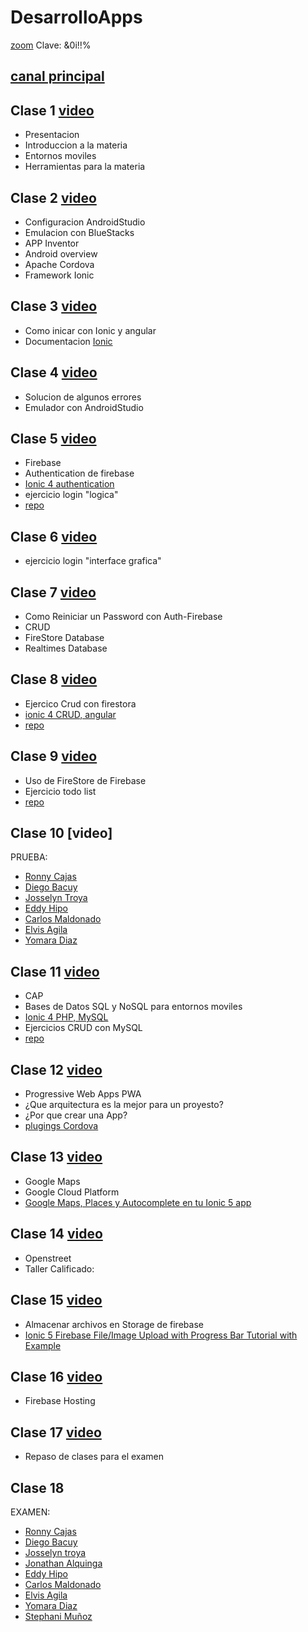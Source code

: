 # DesarrolloApps

[zoom](https://cedia.zoom.us/j/89802484423)
 Clave:  &0i!!%

## [canal principal]( https://www.youtube.com/channel/UCHwhpSzwPHdDUiiUgNoOwEA/videos)

## Clase 1 [video](https://www.youtube.com/watch?v=Ra6YAam2xPw&pp=sAQA)
  * Presentacion
  * Introduccion a la materia
  * Entornos moviles
  * Herramientas para la materia
## Clase 2 [video](https://www.youtube.com/watch?v=sN5ta76apDg)
  * Configuracion AndroidStudio
  * Emulacion con BlueStacks
  * APP Inventor 
  * Android overview
  * Apache Cordova
  * Framework Ionic
## Clase 3 [video](https://www.youtube.com/watch?v=8X4honbtVvU&t=4365s&pp=sAQA)
  * Como inicar con Ionic y angular 
  * Documentacion [Ionic](https://ionicframework.com/docs/components)
## Clase 4 [video](https://www.youtube.com/watch?v=dzwi4zrpDBw&t=4755s)
  * Solucion de algunos errores
  * Emulador con AndroidStudio
## Clase 5 [video](https://www.youtube.com/watch?v=tWxnYK0gZpw)
  * Firebase
  * Authentication de firebase
  * [Ionic 4 authentication](https://www.freakyjolly.com/ionic-firebase-login-registration-by-email-and-password/)
  * ejercicio login "logica"
  * [repo](https://github.com/ipsjolly/FreakyJolly.com/tree/master/ionic5/ionic-firebase-email-authentication)
## Clase 6 [video](https://www.youtube.com/watch?v=3JjmSFVeeh0&t=5029s)
  * ejercicio login "interface grafica"
## Clase 7 [video](https://www.youtube.com/watch?v=l5_r_o7Pmsw)
  * Como Reiniciar un Password con Auth-Firebase
  * CRUD 
  * FireStore Database
  * Realtimes Database
## Clase 8 [video](https://www.youtube.com/watch?v=YzFFKgeL5IU&t=4942s)
  * Ejercico Crud con firestora
  * [ionic 4 CRUD, angular](https://www.positronx.io/build-ionic-firebase-crud-app-with-angular/)
  * [repo](https://github.com/SinghDigamber/ionic-firebase-crud)
## Clase 9 [video](https://www.youtube.com/watch?v=oTw-73uB1zc&t=542s)
  * Uso de FireStore de Firebase
  * Ejercicio todo list
  * [repo](https://github.com/remotestack377/ionic-firestore-crud)
## Clase 10 [video]
  PRUEBA:
  - [Ronny Cajas](https://github.com/stealth14/dam-prueba-1)
  - [Diego Bacuy](https://github.com/DiegoJavb/prueba1)
  - [Josselyn Troya](https://github.com/Josselyn-Troya/prueba-ionic-firebase-chat)
  - [Eddy Hipo](https://github.com/Eddy-Hipo/Hipo-Prueba-Ionic)
  - [Carlos Maldonado](https://github.com/CarlosMaldonado1998/Ionic-chat-prueba)
  - [Elvis Agila](https://github.com/elvis926/chat-ionic)
  - [Yomara Diaz](https://github.com/YomaraDiaz06/Prueba1_ApliMovil)
## Clase 11 [video](https://www.youtube.com/watch?v=3jDGLHM5eQo&t=80s)
  * CAP
  * Bases de Datos SQL y NoSQL para entornos moviles
  * [Ionic 4 PHP, MySQL](https://medium.com/ampersand-academy/ionic-4-add-to-cart-example-using-php-mysql-b2b321a5ab1e)
  * Ejercicios CRUD con MySQL
  * [repo](https://github.com/bharathirajatut/ionic4-higher-example/tree/master/cart-crud-php-mysql-example)
## Clase 12 [video](https://www.youtube.com/watch?v=0Kdb2Qx-_y4)
  * Progressive Web Apps PWA
  * ¿Que arquitectura es la mejor para un proyesto?
  * ¿Por que crear una App?
  * [plugings Cordova](https://cordova.apache.org/)
## Clase 13 [video](https://www.youtube.com/watch?v=4Jw1J7dWuS4)
  * Google Maps
  * Google Cloud Platform
  * [Google Maps, Places y Autocomplete en tu Ionic 5 app](https://medium.com/@alejandrolp1986/google-maps-places-y-autocomplete-en-tu-ionic-5-app-8e29b3fd6804)
## Clase 14 [video](https://www.youtube.com/watch?v=FeMe63RbRu8)
  * Openstreet
  * Taller Calificado:
## Clase 15 [video](https://www.youtube.com/watch?v=CszrTjPc3ic&t=7728s)
  * Almacenar archivos en Storage de firebase
  * [Ionic 5 Firebase File/Image Upload with Progress Bar Tutorial with Example](https://www.positronx.io/ionic-firebase-file-image-upload-with-progress-bar-tutorial-with-example/)
## Clase 16 [video](https://www.youtube.com/watch?v=84_wY-ShJs8&t=2461s)
  * Firebase Hosting
## Clase 17 [video](https://www.youtube.com/watch?v=ttJJrvgraG4)
  * Repaso de clases para el examen
## Clase 18 
  EXAMEN:
   * [Ronny Cajas](https://github.com/stealth14/dam-examen)
   * [Diego Bacuy](https://github.com/DiegoJavb/examen_apps)
   * [Josselyn troya](https://github.com/Josselyn-Troya/Examen_B1_Moviles)
   * [Jonathan Alquinga](https://github.com/Jonathan141999/Examen-DAM)
   * [Eddy Hipo](https://github.com/Eddy-Hipo/Examen-Hipo-Moviles)
   * [Carlos Maldonado](https://github.com/CarlosMaldonado1998/Examen-app-moviles)
   * [Elvis Agila](https://github.com/elvis926/examen_appmoviles)
   * [Yomara Diaz](https://github.com/YomaraDiaz06/Examen1AplicacionesMovilesYomaraDiaz)
   * [Stephani Muñoz](https://github.com/StephyMunoz/ExamenADD)
  
  
  
  
  
